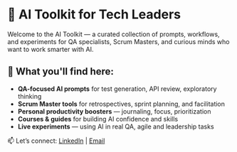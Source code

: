 # 🤖 AI Toolkit for Tech Leaders

Welcome to the AI Toolkit — a curated collection of prompts, workflows, and experiments for QA specialists, Scrum Masters, and curious minds who want to work smarter with AI.

## 🧭 What you'll find here:
- **QA-focused AI prompts** for test generation, API review, exploratory thinking
- **Scrum Master tools** for retrospectives, sprint planning, and facilitation
- **Personal productivity boosters** — journaling, focus, prioritization
- **Courses & guides** for building AI confidence and skills
- **Live experiments** — using AI in real QA, agile and leadership tasks


📫 Let’s connect: [LinkedIn](https://www.linkedin.com/in/yuliiasalaman/) | [Email](mailto:yuliia.salaman@gmail.com)

